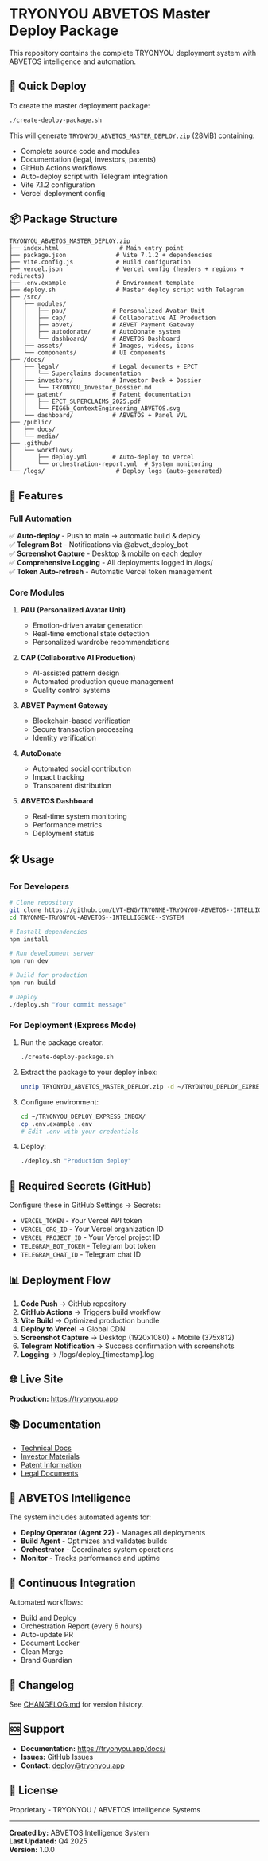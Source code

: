 # TRYONYOU ABVETOS Master Deploy Package

This repository contains the complete TRYONYOU deployment system with ABVETOS intelligence and automation.

## 🚀 Quick Deploy

To create the master deployment package:

```bash
./create-deploy-package.sh
```

This will generate `TRYONYOU_ABVETOS_MASTER_DEPLOY.zip` (28MB) containing:
- Complete source code and modules
- Documentation (legal, investors, patents)
- GitHub Actions workflows
- Auto-deploy script with Telegram integration
- Vite 7.1.2 configuration
- Vercel deployment config

## 📦 Package Structure

```
TRYONYOU_ABVETOS_MASTER_DEPLOY.zip
├── index.html                 # Main entry point
├── package.json              # Vite 7.1.2 + dependencies
├── vite.config.js            # Build configuration
├── vercel.json               # Vercel config (headers + regions + redirects)
├── .env.example              # Environment template
├── deploy.sh                 # Master deploy script with Telegram
├── /src/
│   ├── modules/
│   │   ├── pau/             # Personalized Avatar Unit
│   │   ├── cap/             # Collaborative AI Production
│   │   ├── abvet/           # ABVET Payment Gateway
│   │   ├── autodonate/      # AutoDonate system
│   │   └── dashboard/       # ABVETOS Dashboard
│   ├── assets/              # Images, videos, icons
│   └── components/          # UI components
├── /docs/
│   ├── legal/               # Legal documents + EPCT
│   │   └── Superclaims documentation
│   ├── investors/           # Investor Deck + Dossier
│   │   └── TRYONYOU_Investor_Dossier.md
│   ├── patent/              # Patent documentation
│   │   ├── EPCT_SUPERCLAIMS_2025.pdf
│   │   └── FIG6b_ContextEngineering_ABVETOS.svg
│   └── dashboard/           # ABVETOS + Panel VVL
├── /public/
│   ├── docs/
│   └── media/
├── .github/
│   └── workflows/
│       ├── deploy.yml       # Auto-deploy to Vercel
│       └── orchestration-report.yml  # System monitoring
└── /logs/                    # Deploy logs (auto-generated)
```

## 🎯 Features

### Full Automation
✅ **Auto-deploy** - Push to main → automatic build & deploy  
✅ **Telegram Bot** - Notifications via @abvet_deploy_bot  
✅ **Screenshot Capture** - Desktop & mobile on each deploy  
✅ **Comprehensive Logging** - All deployments logged in /logs/  
✅ **Token Auto-refresh** - Automatic Vercel token management  

### Core Modules

1. **PAU (Personalized Avatar Unit)**
   - Emotion-driven avatar generation
   - Real-time emotional state detection
   - Personalized wardrobe recommendations

2. **CAP (Collaborative AI Production)**
   - AI-assisted pattern design
   - Automated production queue management
   - Quality control systems

3. **ABVET Payment Gateway**
   - Blockchain-based verification
   - Secure transaction processing
   - Identity verification

4. **AutoDonate**
   - Automated social contribution
   - Impact tracking
   - Transparent distribution

5. **ABVETOS Dashboard**
   - Real-time system monitoring
   - Performance metrics
   - Deployment status

## 🛠️ Usage

### For Developers

```bash
# Clone repository
git clone https://github.com/LVT-ENG/TRYONME-TRYONYOU-ABVETOS--INTELLIGENCE--SYSTEM.git
cd TRYONME-TRYONYOU-ABVETOS--INTELLIGENCE--SYSTEM

# Install dependencies
npm install

# Run development server
npm run dev

# Build for production
npm run build

# Deploy
./deploy.sh "Your commit message"
```

### For Deployment (Express Mode)

1. Run the package creator:
   ```bash
   ./create-deploy-package.sh
   ```

2. Extract the package to your deploy inbox:
   ```bash
   unzip TRYONYOU_ABVETOS_MASTER_DEPLOY.zip -d ~/TRYONYOU_DEPLOY_EXPRESS_INBOX/
   ```

3. Configure environment:
   ```bash
   cd ~/TRYONYOU_DEPLOY_EXPRESS_INBOX/
   cp .env.example .env
   # Edit .env with your credentials
   ```

4. Deploy:
   ```bash
   ./deploy.sh "Production deploy"
   ```

## 🔐 Required Secrets (GitHub)

Configure these in GitHub Settings → Secrets:

- `VERCEL_TOKEN` - Your Vercel API token
- `VERCEL_ORG_ID` - Your Vercel organization ID
- `VERCEL_PROJECT_ID` - Your Vercel project ID
- `TELEGRAM_BOT_TOKEN` - Telegram bot token
- `TELEGRAM_CHAT_ID` - Telegram chat ID

## 📊 Deployment Flow

1. **Code Push** → GitHub repository
2. **GitHub Actions** → Triggers build workflow
3. **Vite Build** → Optimized production bundle
4. **Deploy to Vercel** → Global CDN
5. **Screenshot Capture** → Desktop (1920x1080) + Mobile (375x812)
6. **Telegram Notification** → Success confirmation with screenshots
7. **Logging** → /logs/deploy_[timestamp].log

## 🌐 Live Site

**Production:** https://tryonyou.app

## 📚 Documentation

- [Technical Docs](/docs/)
- [Investor Materials](/docs/investors/)
- [Patent Information](/docs/patent/)
- [Legal Documents](/docs/legal/)

## 🤖 ABVETOS Intelligence

The system includes automated agents for:
- **Deploy Operator (Agent 22)** - Manages all deployments
- **Build Agent** - Optimizes and validates builds
- **Orchestrator** - Coordinates system operations
- **Monitor** - Tracks performance and uptime

## 🔄 Continuous Integration

Automated workflows:
- Build and Deploy
- Orchestration Report (every 6 hours)
- Auto-update PR
- Document Locker
- Clean Merge
- Brand Guardian

## 📝 Changelog

See [CHANGELOG.md](CHANGELOG.md) for version history.

## 🆘 Support

- **Documentation:** https://tryonyou.app/docs/
- **Issues:** GitHub Issues
- **Contact:** deploy@tryonyou.app

## 📄 License

Proprietary - TRYONYOU / ABVETOS Intelligence Systems

---

**Created by:** ABVETOS Intelligence System  
**Last Updated:** Q4 2025  
**Version:** 1.0.0
